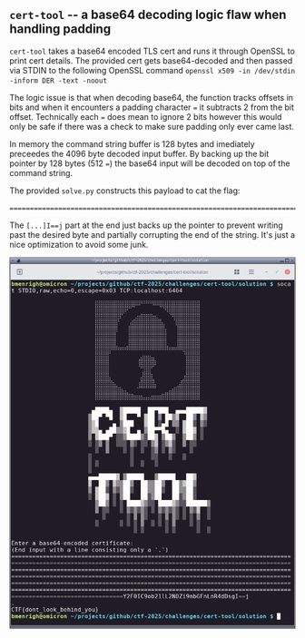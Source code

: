 ## `cert-tool` -- a base64 decoding logic flaw when handling padding

`cert-tool` takes a base64 encoded TLS cert and runs it through OpenSSL to print cert details. The provided cert gets base64-decoded and then passed via STDIN to the following OpenSSL command `openssl x509 -in /dev/stdin -inform DER -text -noout`

The logic issue is that when decoding base64, the function tracks offsets in bits and when it encounters a padding character `=` it subtracts 2 from the bit offset. Technically each `=` does mean to ignore 2 bits however this would only be safe if there was a check to make sure padding only ever came last.

In memory the command string buffer is 128 bytes and imediately preceedes the 4096 byte decoded input buffer. By backing up the bit pointer by 128 bytes (512 `=`) the base64 input will be decoded on top of the command string.

The provided `solve.py` constructs this payload to cat the flag:

    ================================================================================================================================================================================================================================================================================================================================================================================================================================================================================================================================Y2F0IC9ob21lL2N0Zi9mbGFnLnR4dDsgI==j

The `[...]I==j` part at the end just backs up the pointer to prevent writing past the desired byte and partially corrupting the end of the string. It's just a nice optimization to avoid some junk.

![solution in terminal](solved_term.png)
